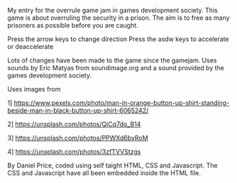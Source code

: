 My entry for the overrule game jam in games development society.
This game is about overruling the security in a prison.
The aim is to free as many prisoners as possible before you are caught.

Press the arrow keys to change direction
Press the asdw keys to accelerate or deaccelerate


Lots of changes have been made to the game since the gamejam.
Uses sounds by Eric Matyas from soundimage.org and a sound provided by the games development society.

Uses images from

1] https://www.pexels.com/photo/man-in-orange-button-up-shirt-standing-beside-man-in-black-button-up-shirt-6065242/

2] https://unsplash.com/photos/QjCq7do_B14

3] https://unsplash.com/photos/PPWXd6bvRoM

4] https://unsplash.com/photos/3zfTVVStzgs

By Daniel Price, coded using self taight HTML, CSS and Javascript.
The CSS and Javascript have all been embedded inside the HTML file.
